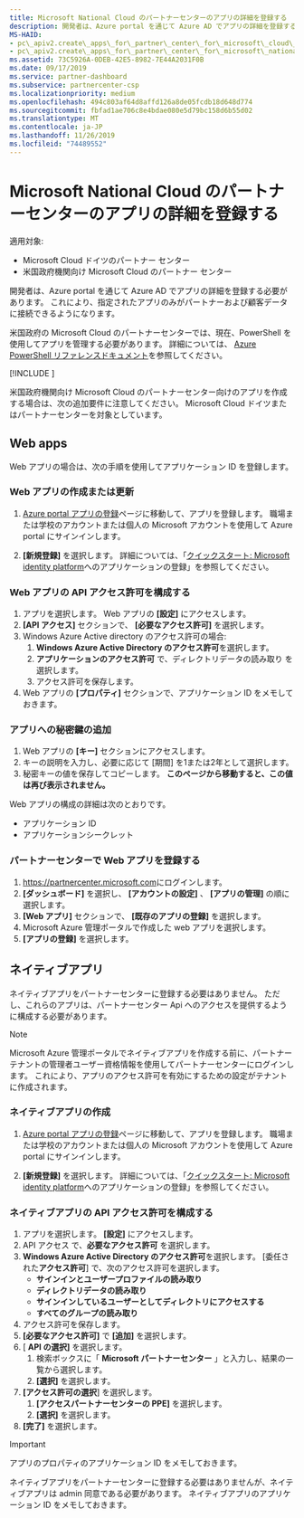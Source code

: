 ```yaml
---
title: Microsoft National Cloud のパートナーセンターのアプリの詳細を登録する
description: 開発者は、Azure portal を通じて Azure AD でアプリの詳細を登録する必要があります。 これにより、指定されたアプリのみがパートナーおよび顧客データに接続できるようになります。
MS-HAID:
- pc\_apiv2.create\_apps\_for\_partner\_center\_for\_microsoft\_cloud\_germany
- pc\_apiv2.create\_apps\_for\_partner\_center\_for\_microsoft\_national\_clouds
ms.assetid: 73C5926A-0DEB-42E5-8982-7E44A2031F0B
ms.date: 09/17/2019
ms.service: partner-dashboard
ms.subservice: partnercenter-csp
ms.localizationpriority: medium
ms.openlocfilehash: 494c803af64d8affd126a8de05fcdb18d648d774
ms.sourcegitcommit: fbfad1ae706c8e4bdae080e5d79bc158d6b55d02
ms.translationtype: MT
ms.contentlocale: ja-JP
ms.lasthandoff: 11/26/2019
ms.locfileid: "74489552"
---
```

# <a name="register-app-details-for-partner-center-for-microsoft-national-cloud"></a>Microsoft National Cloud のパートナーセンターのアプリの詳細を登録する

適用対象:

- Microsoft Cloud ドイツのパートナー センター
- 米国政府機関向け Microsoft Cloud のパートナー センター

開発者は、Azure portal を通じて Azure AD でアプリの詳細を登録する必要があります。 これにより、指定されたアプリのみがパートナーおよび顧客データに接続できるようになります。

米国政府の Microsoft Cloud のパートナーセンターでは、現在、PowerShell を使用してアプリを管理する必要があります。 詳細については、 [Azure PowerShell リファレンスドキュメント](https://docs.microsoft.com/powershell/module/Azuread/?view=azureadps-2.0#applications)を参照してください。

[!INCLUDE [<Partner Center PowerShell module support details>](<../includes/powershell-module-support.md>)]

米国政府機関向け Microsoft Cloud のパートナーセンター向けのアプリを作成する場合は、次の追加要件に注意してください。 Microsoft Cloud ドイツまたはパートナーセンターを対象としています。

## <a name="web-apps"></a>Web apps

Web アプリの場合は、次の手順を使用してアプリケーション ID を登録します。

### <a name="create-or-update-web-app"></a>Web アプリの作成または更新

1. [Azure portal アプリの登録](https://go.microsoft.com/fwlink/?linkid=2083908)ページに移動して、アプリを登録します。 職場または学校のアカウントまたは個人の Microsoft アカウントを使用して Azure portal にサインインします。

2. **[新規登録]** を選択します。 詳細については、「[クイックスタート: Microsoft identity platform](https://docs.microsoft.com/en-us/azure/active-directory/develop/quickstart-register-app)へのアプリケーションの登録」を参照してください。

### <a name="configure-api-access-permissions-for-web-app"></a>Web アプリの API アクセス許可を構成する

1. アプリを選択します。 Web アプリの **[設定]** にアクセスします。
2. **[API アクセス]** セクションで、 **[必要なアクセス許可]** を選択します。
3. Windows Azure Active directory のアクセス許可の場合:
    1. **Windows Azure Active Directory のアクセス許可**を選択します。
    2. **アプリケーションのアクセス許可** で、ディレクトリデータの読み取り を選択します。
    3. アクセス許可を保存します。
4. Web アプリの **[プロパティ]** セクションで、アプリケーション ID をメモしておきます。

### <a name="add-a-secret-key-to-your-app"></a>アプリへの秘密鍵の追加

1. Web アプリの **[キー]** セクションにアクセスします。
2. キーの説明を入力し、必要に応じて [期間] を1または2年として選択します。
3. 秘密キーの値を保存してコピーします。 **このページから移動すると、この値は再び表示されません。**

Web アプリの構成の詳細は次のとおりです。

- アプリケーション ID
- アプリケーションシークレット

### <a name="register-the-web-app-in-partner-center"></a>パートナーセンターで Web アプリを登録する

1. <https://partnercenter.microsoft.com>にログインします。
2. **[ダッシュボード]** を選択し、 **[アカウントの設定]** 、 **[アプリの管理]** の順に選択します。
3. **[Web アプリ]** セクションで、 **[既存のアプリの登録]** を選択します。
4. Microsoft Azure 管理ポータルで作成した web アプリを選択します。
5. **[アプリの登録]** を選択します。

## <a name="native-apps"></a>ネイティブアプリ

ネイティブアプリをパートナーセンターに登録する必要はありません。 ただし、これらのアプリは、パートナーセンター Api へのアクセスを提供するように構成する必要があります。

>[!NOTE]
>Microsoft Azure 管理ポータルでネイティブアプリを作成する前に、パートナーテナントの管理者ユーザー資格情報を使用してパートナーセンターにログインします。 これにより、アプリのアクセス許可を有効にするための設定がテナントに作成されます。

### <a name="create-native-app"></a>ネイティブアプリの作成

1. [Azure portal アプリの登録](https://go.microsoft.com/fwlink/?linkid=2083908)ページに移動して、アプリを登録します。 職場または学校のアカウントまたは個人の Microsoft アカウントを使用して Azure portal にサインインします。

2. **[新規登録]** を選択します。 詳細については、「[クイックスタート: Microsoft identity platform](https://docs.microsoft.com/en-us/azure/active-directory/develop/quickstart-register-app)へのアプリケーションの登録」を参照してください。

### <a name="configure-api-access-permissions-for-native-app"></a>ネイティブアプリの API アクセス許可を構成する

1. アプリを選択します。 **[設定]** にアクセスします。
2. API アクセス で、**必要なアクセス許可** を選択します。
3. **Windows Azure Active Directory のアクセス許可**を選択します。 [委任された**アクセス許可**] で、次のアクセス許可を選択します。
    - **サインインとユーザープロファイルの読み取り**
    - **ディレクトリデータの読み取り**
    - **サインインしているユーザーとしてディレクトリにアクセスする**
    - **すべてのグループの読み取り**
4. アクセス許可を保存します。
5. **[必要なアクセス許可]** で **[追加]** を選択します。
6. [ **API の選択]** を選択します。
    1. 検索ボックスに「 **Microsoft パートナーセンター** 」と入力し、結果の一覧から選択します。
    2. **[選択]** を選択します。
7. **[アクセス許可の選択**] を選択します。
    1. **[アクセスパートナーセンターの PPE]** を選択します。
    2. **[選択]** を選択します。
8. **[完了]** を選択します。

>[!IMPORTANT]
> アプリのプロパティのアプリケーション ID をメモしておきます。

ネイティブアプリをパートナーセンターに登録する必要はありませんが、ネイティブアプリは admin 同意である必要があります。 ネイティブアプリのアプリケーション ID をメモしておきます。